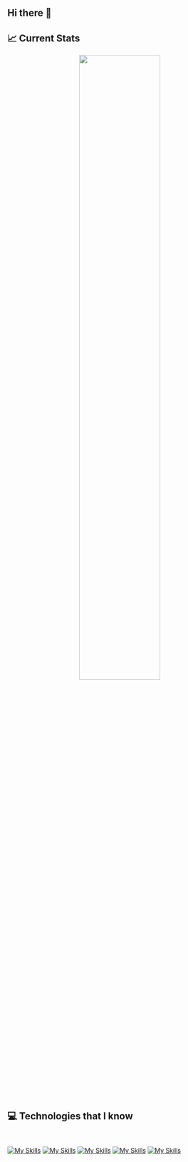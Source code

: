 ## Hi there 👋

## :chart_with_upwards_trend: Current Stats

<p align="center">
  <img width="60%" src="https://github-readme-streak-stats.herokuapp.com?user=Naimul9&theme=react&hide_border=true&background=0D1117&stroke=0D1117&fire=FF1CF7&sideLabels=00F0FF&currStreakNum=FF1CF7&ring=FF1CF7&currStreakLabel=FF1CF7&sideNums=00F0FF" />
</p>

## :computer: Technologies that I know

<br>

 [![My Skills](https://skillicons.dev/icons?i=html)](https://skillicons.dev) 
 [![My Skills](https://skillicons.dev/icons?i=js,html,css,wasm)](https://skillicons.dev) 
 [![My Skills](https://skillicons.dev/icons?i=js,html,css,wasm)](https://skillicons.dev) 
 [![My Skills](https://skillicons.dev/icons?i=js,html,css,wasm)](https://skillicons.dev) 
 [![My Skills](https://skillicons.dev/icons?i=js,html,css,wasm)](https://skillicons.dev) 

